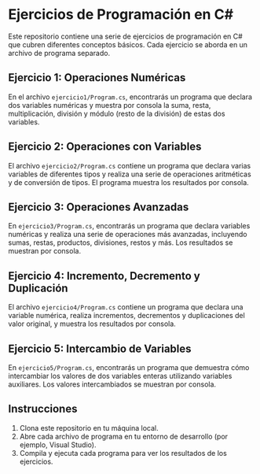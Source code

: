 # Ejercicios de Programación en C#

Este repositorio contiene una serie de ejercicios de programación en C# que cubren diferentes conceptos básicos. Cada ejercicio se aborda en un archivo de programa separado.

## Ejercicio 1: Operaciones Numéricas

En el archivo `ejercicio1/Program.cs`, encontrarás un programa que declara dos variables numéricas y muestra por consola la suma, resta, multiplicación, división y módulo (resto de la división) de estas dos variables.

## Ejercicio 2: Operaciones con Variables

El archivo `ejercicio2/Program.cs` contiene un programa que declara varias variables de diferentes tipos y realiza una serie de operaciones aritméticas y de conversión de tipos. El programa muestra los resultados por consola.

## Ejercicio 3: Operaciones Avanzadas

En `ejercicio3/Program.cs`, encontrarás un programa que declara variables numéricas y realiza una serie de operaciones más avanzadas, incluyendo sumas, restas, productos, divisiones, restos y más. Los resultados se muestran por consola.

## Ejercicio 4: Incremento, Decremento y Duplicación

El archivo `ejercicio4/Program.cs` contiene un programa que declara una variable numérica, realiza incrementos, decrementos y duplicaciones del valor original, y muestra los resultados por consola.

## Ejercicio 5: Intercambio de Variables

En `ejercicio5/Program.cs`, encontrarás un programa que demuestra cómo intercambiar los valores de dos variables enteras utilizando variables auxiliares. Los valores intercambiados se muestran por consola.

## Instrucciones

1. Clona este repositorio en tu máquina local.
2. Abre cada archivo de programa en tu entorno de desarrollo (por ejemplo, Visual Studio).
3. Compila y ejecuta cada programa para ver los resultados de los ejercicios.
